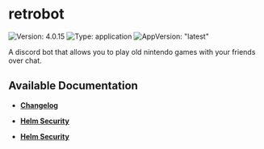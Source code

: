 # retrobot

![Version: 4.0.15](https://img.shields.io/badge/Version-4.0.15-informational?style=flat-square) ![Type: application](https://img.shields.io/badge/Type-application-informational?style=flat-square) ![AppVersion: "latest"](https://img.shields.io/badge/AppVersion-"latest"-informational?style=flat-square)

A discord bot that allows you to play old nintendo games with your friends over chat.

## Available Documentation

- [**Changelog**](CHANGELOG)

- [**Helm Security**](container-security)

- [**Helm Security**](helm-security)

